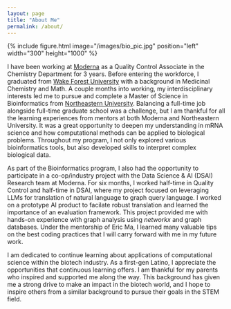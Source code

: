 ```yaml
---
layout: page
title: "About Me"
permalink: /about/
---
```


{% include figure.html image="/images/bio_pic.jpg" position="left" width="300" height="1000" %}

<style>
.article--page.content.typeset p{
    font-size: 18px;
}

@media only screen and (max-width: 600px) {
    .article--page.content.typeset {
        display: block;
    }

    .article--page.content.typeset .figure {
        width: 100% !important;
        height: auto !important;
        float: none !important;
        margin: 0 auto;
        display: block;
        text-align: center;
    }

    .article--page.content.typeset p {
        margin-top: 20px;
    }
}
</style>

I have been working at [Moderna](https://www.modernatx.com/en-US) as a Quality Control Associate in the Chemistry Department for 3 years. Before entering the workforce, I graduated from [Wake Forest University](https://www.wfu.edu/) with a background in Medicinal Chemistry and Math. A couple months into working, my interdisciplinary interests led me to pursue and complete a Master of Science in Bioinformatics from [Northeastern University](https://www.northeastern.edu/). Balancing a full-time job alongside full-time graduate school was a challenge, but I am thankful for all the learning experiences from mentors at both Moderna and Northeastern University. It was a great opportunity to deepen my understanding in mRNA science and how computational methods can be applied to biological problems. Throughout my program, I not only explored various bioinformatics tools, but also developed skills to interpret complex biological data.

As part of the Bioinformatics program, I also had the opportunity to participate in a co-op/industry project with the Data Science & AI (DSAI) Research team at Moderna. For six months, I worked half-time in Quality Control and half-time in DSAI, where my project focused on leveraging LLMs for translation of natural language to graph query language. I worked on a prototype AI product to facilate robust translation and learned the importance of an evaluation framework. This project provided me with hands-on experience with graph analysis using *networkx* and graph databases. Under the mentorship of Eric Ma, I learned many valuable tips on the best coding practices that I will carry forward with me in my future work.

I am dedicated to continue learning about applications of computational science within the biotech industry. As a first-gen Latino, I appreciate the opportunities that continuous learning offers. I am thankful for my parents who inspired and supported me along the way. This background has given me a strong drive to make an impact in the biotech world, and I hope to inspire others from a similar background to pursue their goals in the STEM field. 
